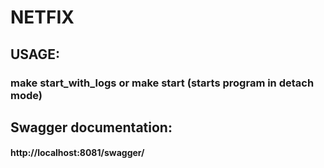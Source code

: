 # NETFIX

## USAGE:
### make start_with_logs or make start (starts program in detach mode)


## Swagger documentation:

#### http://localhost:8081/swagger/